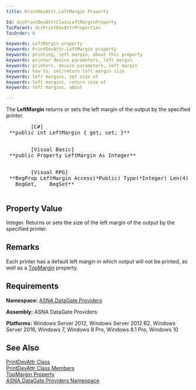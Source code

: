 ```yaml
---
title: PrintDevAttr.LeftMargin Property

Id: dcsPrintDevAttrClassLeftMarginProperty
TocParent: dcsPrintDevAttrProperties
TocOrder: 6

keywords: LeftMargin property
keywords: PrintDevAttr.LeftMargin property
keywords: printing, left margin, about this property
keywords: printer device parameters, left margin
keywords: printers, device parameters, left margin
keywords: how to, set/return left margin size
keywords: left margins, set size of
keywords: left margins, return size of
keywords: left margins, about

---
```


The **LeftMargin** returns or sets the left margin of the output by the specified printer.
<pre class="prettyprint">        <span class="lang">[C#]</span>
 **public int LeftMargin { get; set; }** 
      </pre>
<pre class="prettyprint">        <span class="lang">[Visual Basic] </span>
 **public Property LeftMargin As Integer** 
      </pre>
<pre class="prettyprint">        <span class="lang">[Visual RPG]</span>
 **BegProp LeftMargin Access(*Public) Type(*Integer) Len(4)
   BegGet,    BegSet** 
      </pre>

## Property Value

Integer. Returns or sets the size of the left margin of the output by the specified printer. 
## Remarks

Each printer has a default left margin in which output will not be printed, as well as a [TopMargin](print-dev-attr-class-top-margin-property.html) property.
## Requirements

**Namespace:** [ ASNA.DataGate.Providers](datagate-providers-namespace.html) 

**Assembly:** ASNA DataGate Providers

**Platforms:** Windows Server 2012, Windows Server 2012 R2, Windows Server 2016, Windows 7, Windows 8 Pro, Windows 8.1 Pro, Windows 10
## See Also


[PrintDevAttr Class](print-dev-attr-class.html)
      <br />
[PrintDevAttr Class Members](print-dev-attr-members.html)
      <br />
[TopMargin Property](print-dev-attr-class-top-margin-property.html)
      <br />
[ASNA.DataGate.Providers Namespace](datagate-providers-namespace.html)

